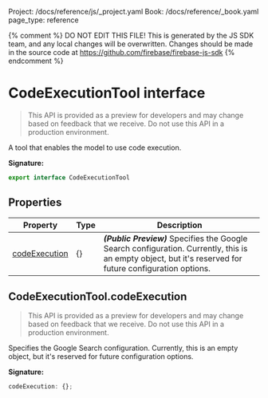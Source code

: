 Project: /docs/reference/js/_project.yaml
Book: /docs/reference/_book.yaml
page_type: reference

{% comment %}
DO NOT EDIT THIS FILE!
This is generated by the JS SDK team, and any local changes will be
overwritten. Changes should be made in the source code at
https://github.com/firebase/firebase-js-sdk
{% endcomment %}

# CodeExecutionTool interface
> This API is provided as a preview for developers and may change based on feedback that we receive. Do not use this API in a production environment.
> 

A tool that enables the model to use code execution.

<b>Signature:</b>

```typescript
export interface CodeExecutionTool 
```

## Properties

|  Property | Type | Description |
|  --- | --- | --- |
|  [codeExecution](./ai.codeexecutiontool.md#codeexecutiontoolcodeexecution) | {} | <b><i>(Public Preview)</i></b> Specifies the Google Search configuration. Currently, this is an empty object, but it's reserved for future configuration options. |

## CodeExecutionTool.codeExecution

> This API is provided as a preview for developers and may change based on feedback that we receive. Do not use this API in a production environment.
> 

Specifies the Google Search configuration. Currently, this is an empty object, but it's reserved for future configuration options.

<b>Signature:</b>

```typescript
codeExecution: {};
```
